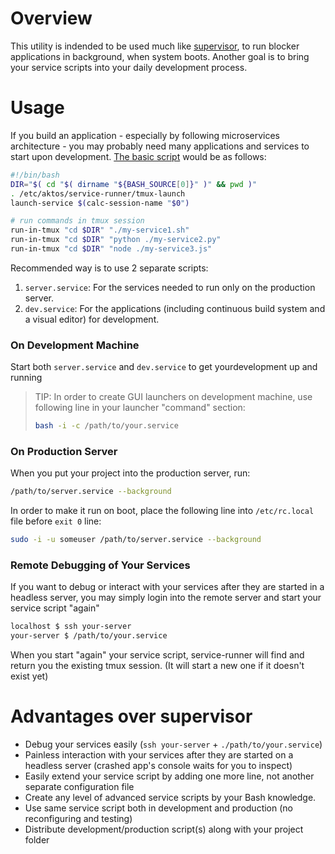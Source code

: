 # Overview 

This utility is indended to be used much like [supervisor](http://supervisord.org/), to run blocker applications in background, when system boots. Another goal is to bring your service scripts into your daily development process.

# Usage 

If you build an application - especially by following microservices architecture - you may probably need many applications and services to start upon development. [The basic script](./example.service) would be as follows: 

```bash
#!/bin/bash
DIR="$( cd "$( dirname "${BASH_SOURCE[0]}" )" && pwd )"
. /etc/aktos/service-runner/tmux-launch
launch-service $(calc-session-name "$0")

# run commands in tmux session
run-in-tmux "cd $DIR" "./my-service1.sh"
run-in-tmux "cd $DIR" "python ./my-service2.py"
run-in-tmux "cd $DIR" "node ./my-service3.js"
```

Recommended way is to use 2 separate scripts: 

1. `server.service`: For the services needed to run only on the production server. 
2. `dev.service`: For the applications (including continuous build system and a visual editor) for development.

### On Development Machine 

Start both `server.service` and `dev.service` to get yourdevelopment up and running 

> TIP: In order to create GUI launchers on development machine, use following line in your launcher "command" section: 
> ```sh
> bash -i -c /path/to/your.service
> ```

### On Production Server 

When you put your project into the production server, run: 

```bash
/path/to/server.service --background
```

In order to make it run on boot, place the following line into `/etc/rc.local` file before `exit 0` line:

```bash
sudo -i -u someuser /path/to/server.service --background
```

### Remote Debugging of Your Services

If you want to debug or interact with your services after they are started in a headless server, you may simply login into the remote server and start your service script "again"

```sh
localhost $ ssh your-server 
your-server $ /path/to/your.service
```

When you start "again" your service script, service-runner will find and return you the existing tmux session. (It will start a new one if it doesn't exist yet)


# Advantages over supervisor

* Debug your services easily (`ssh your-server` + `./path/to/your.service`)
* Painless interaction with your services after they are started on a headless server (crashed app's console waits for you to inspect)
* Easily extend your service script by adding one more line, not another separate configuration file
* Create any level of advanced service scripts by your Bash knowledge. 
* Use same service script both in development and production (no reconfiguring and testing)
* Distribute development/production script(s) along with your project folder 
